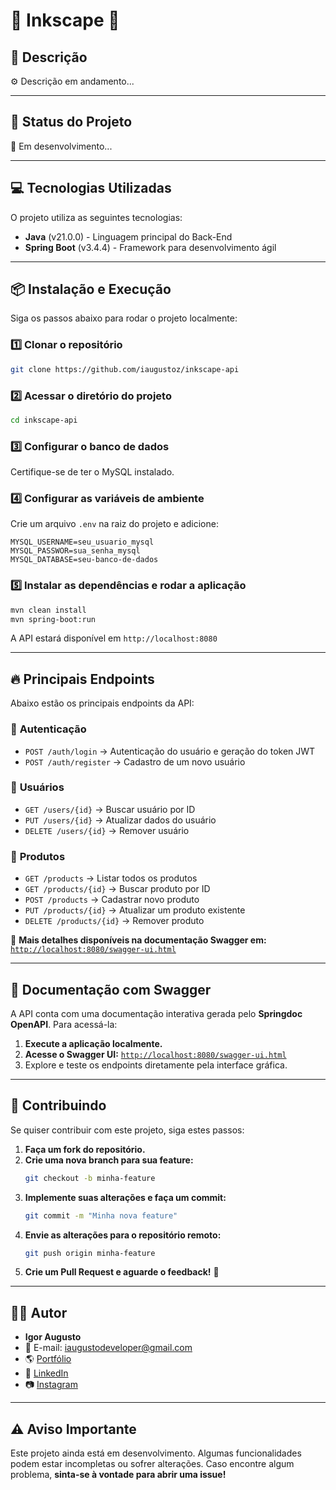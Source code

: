 # 📖 **Inkscape** 📖

## 📜 **Descrição**

⚙️ Descrição em andamento...

---

## 🚀 **Status do Projeto**

🔧 Em desenvolvimento... 

---

## 💻 **Tecnologias Utilizadas**

O projeto utiliza as seguintes tecnologias:

- **Java** (v21.0.0) - Linguagem principal do Back-End
- **Spring Boot** (v3.4.4) - Framework para desenvolvimento ágil

---

## 📦 **Instalação e Execução**

Siga os passos abaixo para rodar o projeto localmente:

### **1️⃣ Clonar o repositório**

```bash
git clone https://github.com/iaugustoz/inkscape-api
```

### **2️⃣ Acessar o diretório do projeto**

```bash
cd inkscape-api
```

### **3️⃣ Configurar o banco de dados**

Certifique-se de ter o MySQL instalado.

### **4️⃣ Configurar as variáveis de ambiente**

Crie um arquivo `.env` na raiz do projeto e adicione:

```env
MYSQL_USERNAME=seu_usuario_mysql
MYSQL_PASSWOR=sua_senha_mysql
MYSQL_DATABASE=seu-banco-de-dados
```

### **5️⃣ Instalar as dependências e rodar a aplicação**

```bash
mvn clean install
mvn spring-boot:run
```

A API estará disponível em `http://localhost:8080`

---

## 🔥 **Principais Endpoints**

Abaixo estão os principais endpoints da API:

### 📌 **Autenticação**

- `POST /auth/login` → Autenticação do usuário e geração do token JWT
- `POST /auth/register` → Cadastro de um novo usuário

### 📌 **Usuários**

- `GET /users/{id}` → Buscar usuário por ID
- `PUT /users/{id}` → Atualizar dados do usuário
- `DELETE /users/{id}` → Remover usuário

### 📌 **Produtos**

- `GET /products` → Listar todos os produtos
- `GET /products/{id}` → Buscar produto por ID
- `POST /products` → Cadastrar novo produto
- `PUT /products/{id}` → Atualizar um produto existente
- `DELETE /products/{id}` → Remover produto

📌 **Mais detalhes disponíveis na documentação Swagger em:** [`http://localhost:8080/swagger-ui.html`](http://localhost:8080/swagger-ui.html)

---

## 📖 **Documentação com Swagger**

A API conta com uma documentação interativa gerada pelo **Springdoc OpenAPI**. Para acessá-la:

1. **Execute a aplicação localmente.**
2. **Acesse o Swagger UI:** [`http://localhost:8080/swagger-ui.html`](http://localhost:8080/swagger-ui.html)
3. Explore e teste os endpoints diretamente pela interface gráfica.

---

## 🤝 **Contribuindo**

Se quiser contribuir com este projeto, siga estes passos:

1. **Faça um fork do repositório.**
2. **Crie uma nova branch para sua feature:**
   ```bash
   git checkout -b minha-feature
   ```
3. **Implemente suas alterações e faça um commit:**
   ```bash
   git commit -m "Minha nova feature"
   ```
4. **Envie as alterações para o repositório remoto:**
   ```bash
   git push origin minha-feature
   ```
5. **Crie um Pull Request e aguarde o feedback!** 🚀

---

## 👨‍💻 **Autor**

- **Igor Augusto**
- 📧 E-mail: [iaugustodeveloper@gmail.com](mailto:iaugustodeveloper@gmail.com)
- 🌎 [Portfólio](https://iaugusto.vercel.app/)
- 💼 [LinkedIn](https://www.linkedin.com/in/igorbrz/)
- 📷 [Instagram](https://www.instagram.com/iaugusto__/)

---

## ⚠️ **Aviso Importante**

Este projeto ainda está em desenvolvimento. Algumas funcionalidades podem estar incompletas ou sofrer alterações. Caso encontre algum problema, **sinta-se à vontade para abrir uma issue!**
